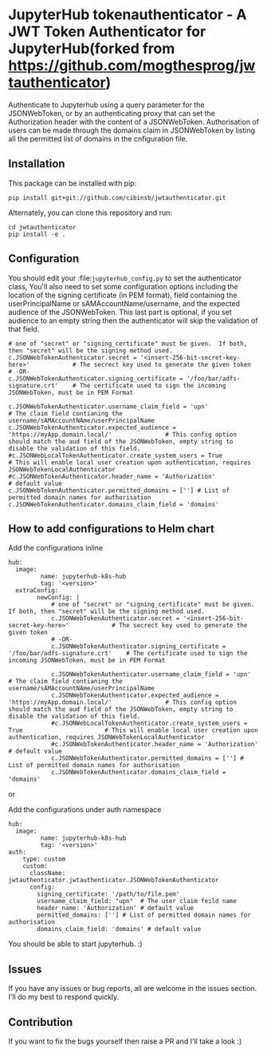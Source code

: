# JupyterHub tokenauthenticator - A JWT Token Authenticator for JupyterHub(forked from https://github.com/mogthesprog/jwtauthenticator)

Authenticate to Jupyterhub using a query parameter for the JSONWebToken, or by an authenticating proxy that can set the Authorization header with the content of a JSONWebToken. Authorisation of users can be made through the domains claim in JSONWebToken by listing all the permitted list of domains in the cnfiguration file.

## Installation

This package can be installed with pip:

```
pip install git+git://github.com/cibinsb/jwtauthenticator.git
```

Alternately, you can clone this repository and run:

```
cd jwtauthenticator
pip install -e .
```

## Configuration

You should edit your :file:`jupyterhub_config.py` to set the authenticator class,
You'll also need to set some configuration options including the location of the signing certificate (in PEM format), field containing the userPrincipalName or sAMAccountName/username, and the expected audience of the JSONWebToken. This last part is optional, if you set audience to an empty string then the authenticator will skip the validation of that field.

```
# one of "secret" or "signing_certificate" must be given.  If both, then "secret" will be the signing method used.
c.JSONWebTokenAuthenticator.secret = '<insert-256-bit-secret-key-here>'            # The secrect key used to generate the given token
# -OR-
c.JSONWebTokenAuthenticator.signing_certificate = '/foo/bar/adfs-signature.crt'    # The certificate used to sign the incoming JSONWebToken, must be in PEM Format

c.JSONWebTokenAuthenticator.username_claim_field = 'upn'                           # The claim field contianing the username/sAMAccountNAme/userPrincipalName
c.JSONWebTokenAuthenticator.expected_audience = 'https://myApp.domain.local/'               # This config option should match the aud field of the JSONWebToken, empty string to disable the validation of this field.
#c.JSONWebLocalTokenAuthenticator.create_system_users = True                       # This will enable local user creation upon authentication, requires JSONWebTokenLocalAuthenticator
#c.JSONWebTokenAuthenticator.header_name = 'Authorization'                         # default value
c.JSONWebTokenAuthenticator.permitted_domains = [''] # List of permitted domain names for authorisation
c.JSONWebTokenAuthenticator.domains_claim_field = 'domains'
```

## How to add configurations to Helm chart

 Add the configurations inline
```
hub:
  image:
         name: jupyterhub-k8s-hub
         tag: '<version>'
  extraConfig:  
        newConfig: |
            # one of "secret" or "signing_certificate" must be given.  If both, then "secret" will be the signing method used.
            c.JSONWebTokenAuthenticator.secret = '<insert-256-bit-secret-key-here>'            # The secrect key used to generate the given token
            # -OR-
            c.JSONWebTokenAuthenticator.signing_certificate = '/foo/bar/adfs-signature.crt'    # The certificate used to sign the incoming JSONWebToken, must be in PEM Format

            c.JSONWebTokenAuthenticator.username_claim_field = 'upn'                           # The claim field contianing the username/sAMAccountNAme/userPrincipalName
            c.JSONWebTokenAuthenticator.expected_audience = 'https://myApp.domain.local/'               # This config option should match the aud field of the JSONWebToken, empty string to disable the validation of this field.
            #c.JSONWebLocalTokenAuthenticator.create_system_users = True                       # This will enable local user creation upon authentication, requires JSONWebTokenLocalAuthenticator
            #c.JSONWebTokenAuthenticator.header_name = 'Authorization'                         # default value
            c.JSONWebTokenAuthenticator.permitted_domains = [''] # List of permitted domain names for authorisation
            c.JSONWebTokenAuthenticator.domains_claim_field = 'domains'
```
or

 Add the configurations under auth namespace
```
hub:
  image:
         name: jupyterhub-k8s-hub
         tag: '<version>'
auth:
    type: custom
    custom:
      className: jwtauthenticator.jwtauthenticator.JSONWebTokenAuthenticator
      config:
        signing_certificate: '/path/to/file.pem'
        username_claim_field: "upn"  # The user claim feild name
        header_name: 'Authorization' # default value
        permitted_domains: [''] # List of permitted domain names for authorisation
        domains_claim_field: 'domains' # default value
```
You should be able to start jupyterhub. :)

## Issues

If you have any issues or bug reports, all are welcome in the issues section. I'll do my best to respond quickly.

## Contribution

If you want to fix the bugs yourself then raise a PR and I'll take a look :)
